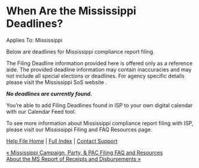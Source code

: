  When Are the Mississippi Deadlines?
==========

Applies To: Mississippi

Below are deadlines for Mississippi compliance report filing.

The Filing Deadline information provided here is offered only as a reference aide. The provided deadline information may contain inaccuracies and may not include all special elections or deadlines. For agency specific details please visit the Mississippi SoS website .

***No deadlines are currently found.***

You’re able to add Filing Deadlines found in ISP to your own digital calendar with our Calendar Feed tool.

To see more information about Mississippi compliance report filing with ISP, please visit our Mississippi Filing and FAQ Resources page.

[Help File Home](/help/) | [Full Index](/Help-File-Directory/) | [Contact Support](mailto:support@ISPolitical.com)

[« Mississippi Campaign, Party, & PAC Filing FAQ and Resources](/Mississippi-Campaign-Party-PAC-Filing-FAQ-and-Resources)  
[About the MS Report of Receipts and Disbursements »](/About-the-MS-Report-of-Receipts-and-Disbursements)